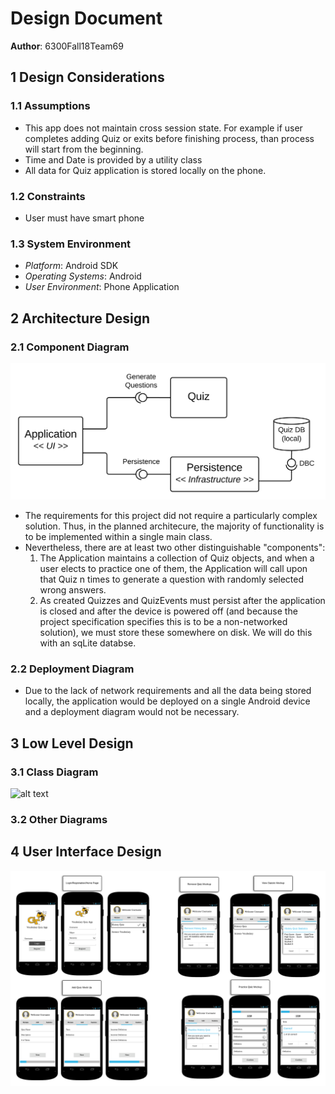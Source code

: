 # Design Document
**Author**: 6300Fall18Team69

## 1 Design Considerations

### 1.1 Assumptions
* This app does not maintain cross session state. For example if user completes adding Quiz or exits before finishing process, than process will start from the beginning. 
* Time and Date is provided by a utility class
* All data for Quiz application is stored locally on the phone. 

### 1.2 Constraints
* User must have smart phone

### 1.3 System Environment
* _Platform_: Android SDK
* _Operating Systems_: Android
* _User Environment_: Phone Application

## 2 Architecture Design

### 2.1 Component Diagram
![alt text](./pics/Component%20Diagram.svg)

* The requirements for this project did not require a particularly complex solution.  Thus, in the planned architecure, the majority of functionality is to be implemented within a single main class.
* Nevertheless, there are at least two other distinguishable "components":
  1. The Application maintains a collection of Quiz objects, and when a user elects to practice one of them, the Application will call upon that Quiz n times to generate a question with randomly selected wrong answers.
  2. As created Quizzes and QuizEvents must persist after the application is closed and after the device is powered off (and because the project specification specifies this is to be a non-networked solution), we must store these somewhere on disk.  We will do this with an sqLite databse.

### 2.2 Deployment Diagram
* Due to the lack of network requirements and all the data being stored locally, the application would be deployed on a single Android device and a deployment diagram would not be necessary.

## 3 Low Level Design

### 3.1 Class Diagram

![alt text](https://github.gatech.edu/gt-omscs-se-2018fall/6300Fall18Team69/blob/development/GroupProject/Docs/pics/SDPVocab%20Class%20Diagram.png)

### 3.2 Other Diagrams

## 4 User Interface Design

![alt text](./pics/CS6300%20UI%20Design%20.png)
